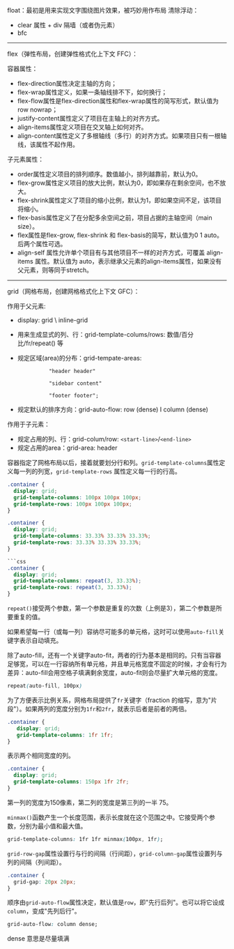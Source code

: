 float：最初是用来实现文字围绕图片效果，被巧妙用作布局
清除浮动：
- clear 属性 + div 隔墙（或者伪元素）
- bfc
---

flex（弹性布局，创建弹性格式化上下文 FFC）：

容器属性：
- flex-direction属性决定主轴的方向；
- flex-wrap属性定义，如果一条轴线排不下，如何换行；
- flex-flow属性是flex-direction属性和flex-wrap属性的简写形式，默认值为row nowrap；
- justify-content属性定义了项目在主轴上的对齐方式。
- align-items属性定义项目在交叉轴上如何对齐。
- align-content属性定义了多根轴线（多行）的对齐方式。如果项目只有一根轴线，该属性不起作用。

子元素属性：

- order属性定义项目的排列顺序。数值越小，排列越靠前，默认为0。
- flex-grow属性定义项目的放大比例，默认为0，即如果存在剩余空间，也不放大。
- flex-shrink属性定义了项目的缩小比例，默认为1，即如果空间不足，该项目将缩小。
- flex-basis属性定义了在分配多余空间之前，项目占据的主轴空间（main size）。
- flex属性是flex-grow, flex-shrink 和 flex-basis的简写，默认值为0 1 auto。后两个属性可选。
- align-self 属性允许单个项目有与其他项目不一样的对齐方式，可覆盖 align-items 属性。默认值为 auto，表示继承父元素的align-items属性，如果没有父元素，则等同于stretch。

---

grid（网格布局，创建网格格式化上下文 GFC）：

作用于父元素:

- display: grid \ inline-grid
- 用来生成显式的列、行：grid-template-colums/rows: 数值/百分比/fr/repeat() 等
- 规定区域(area)的分布：grid-tempate-areas:

				"header header"
				
				"sidebar content"
				
				"footer footer";

- 规定默认的排序方向：grid-auto-flow: row (dense) I column (dense)

作用于子元素：

- 规定占用的列、行：grid-colum/row: `<start-line>`/`<end-line>`
- 规定占用的area：grid-area: header

容器指定了网格布局以后，接着就要划分行和列。`grid-template-columns`属性定义每一列的列宽，`grid-template-rows` 属性定义每一行的行高。

```css
.container {
  display: grid;
  grid-template-columns: 100px 100px 100px;
  grid-template-rows: 100px 100px 100px;
}

.container {
  display: grid;
  grid-template-columns: 33.33% 33.33% 33.33%;
  grid-template-rows: 33.33% 33.33% 33.33%;
}

```css
.container {
  display: grid;
  grid-template-columns: repeat(3, 33.33%);
  grid-template-rows: repeat(3, 33.33%);
}
```

`repeat()`接受两个参数，第一个参数是重复的次数（上例是3），第二个参数是所要重复的值。

如果希望每一行（或每一列）容纳尽可能多的单元格，这时可以使用`auto-fill`关键字表示自动填充。

除了auto-fill，还有一个关键字auto-fit，两者的行为基本是相同的。只有当容器足够宽，可以在一行容纳所有单元格，并且单元格宽度不固定的时候，才会有行为差异：auto-fill会用空格子填满剩余宽度，auto-fit则会尽量扩大单元格的宽度。

```css
repeat(auto-fill, 100px)
```


为了方便表示比例关系，网格布局提供了`fr`关键字（fraction 的缩写，意为"片段"）。如果两列的宽度分别为`1fr`和`2fr`，就表示后者是前者的两倍。

```css
.container {
   display: grid;
   grid-template-columns: 1fr 1fr;
}
```
表示两个相同宽度的列。

```css
.container {
  display: grid;
  grid-template-columns: 150px 1fr 2fr;
}
```
第一列的宽度为150像素，第二列的宽度是第三列的一半 75。



`minmax()`函数产生一个长度范围，表示长度就在这个范围之中。它接受两个参数，分别为最小值和最大值。
```css
grid-template-columns: 1fr 1fr minmax(100px, 1fr);
```

`grid-row-gap`属性设置行与行的间隔（行间距），`grid-column-gap`属性设置列与列的间隔（列间距）。
```css
.container {
  grid-gap: 20px 20px;
}
```

顺序由`grid-auto-flow`属性决定，默认值是`row`，即"先行后列"。也可以将它设成`column`，变成"先列后行"。

```css
grid-auto-flow: column dense;
```

dense 意思是尽量填满